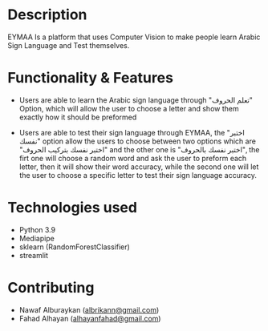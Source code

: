 # Description 
EYMAA Is a platform that uses Computer Vision to make people learn Arabic Sign Language and Test themselves.


# Functionality & Features 
- Users are able to learn the Arabic sign language through "تعلم الحروف" Option, which will allow the user to choose a letter and show them exactly how it should be preformed

- Users are able to test their sign language through EYMAA, the "اختبر نفسك" option allow the users to choose between two options which are "اختبر نفسك بتركيب الحروف" and the other one is "اختبر نفسك بالحروف", the firt one will choose a random word and ask the user to preform each letter, then it will show their word accuracy, while the second  one will let the user to choose a specific letter to test their sign language accuracy.
# Technologies used
- Python 3.9
- Mediapipe
- sklearn (RandomForestClassifier)
- streamlit
# Contributing
- Nawaf Alburaykan (albrikann@gmail.com)
- Fahad Alhayan (alhayanfahad@gmail.com)
